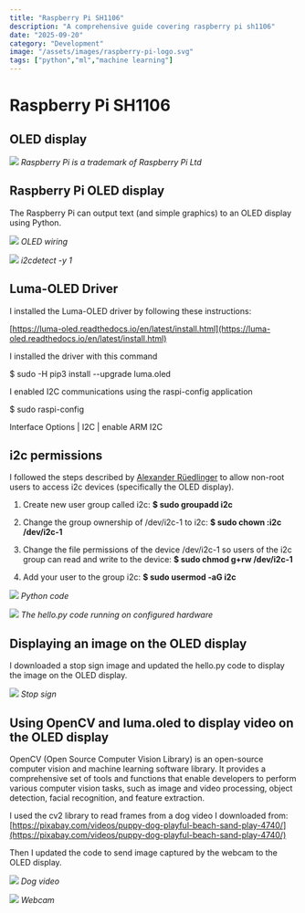 ```yaml
---
title: "Raspberry Pi SH1106"
description: "A comprehensive guide covering raspberry pi sh1106"
date: "2025-09-20"
category: "Development"
image: "/assets/images/raspberry-pi-logo.svg"
tags: ["python","ml","machine learning"]
---
```


# Raspberry Pi SH1106

## OLED display

![](/assets/images/sh1106/raspberry-pi-logo.svg)
*Raspberry Pi is a trademark of Raspberry Pi Ltd*


## Raspberry Pi OLED display

The Raspberry Pi can output text (and simple graphics) to an OLED display using Python.

![](/assets/images/sh1106/screen-shot-2023-07-24-at-8.12.44-am-660x528.png)
*OLED wiring*

![](/assets/images/sh1106/screen-shot-2023-07-24-at-8.23.25-am-1140x740.png)
*i2cdetect -y 1*


## Luma-OLED Driver

I installed the Luma-OLED driver by following these instructions:

 [https://luma-oled.readthedocs.io/en/latest/install.html](https://luma-oled.readthedocs.io/en/latest/install.html)

I installed the driver with this command

$ sudo -H pip3 install --upgrade luma.oled

I enabled I2C communications using the raspi-config application

$ sudo raspi-config

Interface Options | I2C | enable ARM I2C


## i2c permissions

I followed the steps described by [Alexander Rüedlinger](https://lexruee.ch/setting-i2c-permissions-for-non-root-users.html) to allow non-root users to access i2c devices (specifically the OLED display).

1) Create new user group called i2c:
**$ sudo groupadd i2c**

2) Change the group ownership of /dev/i2c-1 to i2c:
**$ sudo chown :i2c /dev/i2c-1**

3) Change the file permissions of the device /dev/i2c-1 so users of the i2c group can read and write to the device:
**$ sudo chmod g+rw /dev/i2c-1**

4) Add your user to the group i2c:
**$ sudo usermod -aG i2c <username>**

![](/assets/images/sh1106/screen-shot-2023-07-24-at-8.40.42-am-1140x744.png)
*Python code*

![](/assets/images/sh1106/img-3353-1836x1377.jpg)
*The hello.py code running on configured hardware*


## Displaying an image on the OLED display

I downloaded a stop sign image and updated the hello.py code to display the image on the OLED display.

![](/assets/images/sh1106/20230725-stop-sign-1836x1377.jpg)
*Stop sign*


## Using OpenCV and luma.oled to display video on the OLED display

OpenCV (Open Source Computer Vision Library) is an open-source computer vision and machine learning software library. It provides a comprehensive set of tools and functions that enable developers to perform various computer vision tasks, such as image and video processing, object detection, facial recognition, and feature extraction. 

I used the cv2 library to read frames from a dog video I downloaded from:
[https://pixabay.com/videos/puppy-dog-playful-beach-sand-play-4740/](https://pixabay.com/videos/puppy-dog-playful-beach-sand-play-4740/)

Then I updated the code to send image captured by the webcam to the OLED display.

![](/assets/images/sh1106/20230725-dog-video-1836x1377.jpg)
*Dog video*

![](/assets/images/sh1106/20230725-img-3391-1536x1152.jpg)
*Webcam*
